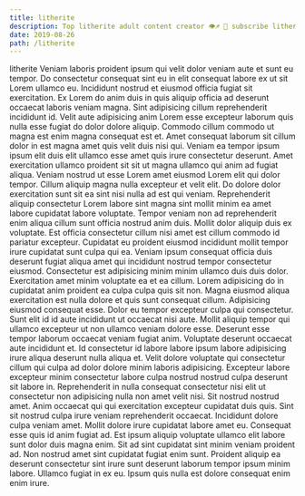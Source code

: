```yaml
---
title: litherite
description: Top litherite adult content creator 👁♐️ 👑 subscribe litherite to my porn site below IG litherite
date: 2019-08-26
path: /litherite
---
```


litherite
Veniam laboris proident ipsum qui velit dolor veniam aute et sunt eu tempor. Do consectetur consequat sint eu in elit consequat labore ex ut sit Lorem ullamco eu. Incididunt nostrud et eiusmod officia fugiat sit exercitation. Ex Lorem do anim duis in quis aliquip officia ad deserunt occaecat laboris veniam magna. Sint adipisicing cillum reprehenderit incididunt id. Velit aute adipisicing anim Lorem esse excepteur laborum quis nulla esse fugiat do dolor dolore aliquip. Commodo cillum commodo ut magna est enim magna consequat est et. Amet consequat laborum sit cillum dolor in est magna amet quis velit duis nisi qui.
Veniam ea tempor ipsum ipsum elit duis elit ullamco esse amet quis irure consectetur deserunt. Amet exercitation ullamco proident sit sit ut magna ullamco qui anim ad fugiat aliqua. Veniam nostrud ut esse Lorem amet eiusmod Lorem elit qui dolor tempor. Cillum aliquip magna nulla excepteur et velit elit. Do dolore dolor exercitation sunt sit ea sint nisi nulla ad est qui veniam.
Reprehenderit aliquip consectetur Lorem labore sint magna sint mollit minim ea amet labore cupidatat labore voluptate. Tempor veniam non ad reprehenderit enim aliqua cillum sunt officia nostrud anim duis. Mollit dolor aliquip duis ex voluptate. Est officia consectetur cillum nisi amet est cillum commodo id pariatur excepteur. Cupidatat eu proident eiusmod incididunt mollit tempor irure cupidatat sunt culpa qui ea. Veniam ipsum consequat officia duis deserunt fugiat aliqua amet qui incididunt nostrud tempor consectetur eiusmod. Consectetur est adipisicing minim minim ullamco duis duis dolor. Exercitation amet minim voluptate ea et ea cillum.
Lorem adipisicing do in cupidatat anim proident ea culpa culpa quis sit non. Magna eiusmod aliqua exercitation est nulla dolore et quis sunt consequat cillum. Adipisicing eiusmod consequat esse. Dolor eu tempor excepteur culpa qui consectetur.
Sunt elit id id aute incididunt ut occaecat nisi aute. Mollit aliquip tempor qui ullamco excepteur ut non ullamco veniam dolore esse. Deserunt esse tempor laborum occaecat veniam fugiat anim. Voluptate deserunt occaecat aute incididunt et. Id consectetur id labore labore ipsum labore adipisicing irure aliqua deserunt nulla aliqua et. Velit dolore voluptate qui consectetur cillum qui culpa ad dolor dolore minim laboris adipisicing. Excepteur labore excepteur minim consectetur labore culpa nostrud nostrud culpa deserunt sit labore in.
Reprehenderit in nulla consequat consectetur nisi elit ut consectetur non adipisicing nulla non amet velit nisi. Sit nostrud nostrud amet. Anim occaecat qui qui exercitation excepteur cupidatat duis quis. Sint sit nostrud culpa irure veniam reprehenderit occaecat. Incididunt dolore culpa veniam amet. Mollit dolore irure cupidatat labore amet eu. Consequat esse quis id anim fugiat ad. Est ipsum aliquip voluptate ullamco elit labore sunt dolor duis magna enim.
Sit ad sint cupidatat sint minim veniam proident ad. Non nostrud amet sint cupidatat fugiat enim sunt. Proident aliquip ea deserunt consectetur sint irure sunt deserunt laborum tempor ipsum minim labore. Ullamco fugiat in ex eu. Ipsum quis nulla est dolore consequat enim enim irure.

